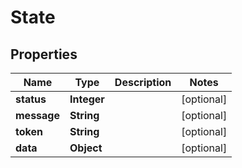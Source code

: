 

# State


## Properties

| Name | Type | Description | Notes |
|------------ | ------------- | ------------- | -------------|
|**status** | **Integer** |  |  [optional] |
|**message** | **String** |  |  [optional] |
|**token** | **String** |  |  [optional] |
|**data** | **Object** |  |  [optional] |



